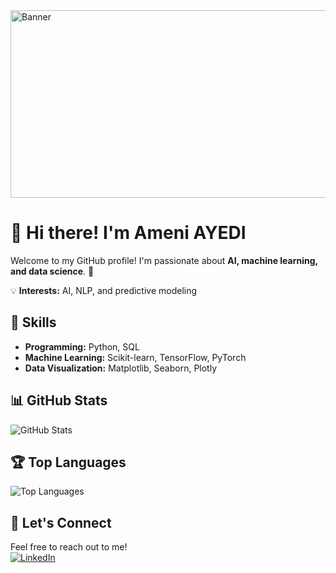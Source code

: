 <!-- Banner Image -->
<img src="https://th.bing.com/th/id/R.16895b231b6da505e2e4acef02a3c1fe?rik=uHHnR4nMDQvVmw&pid=ImgRaw&r=0" alt="Banner" width="700" height="300">

# 👋 Hi there! I'm Ameni AYEDI

Welcome to my GitHub profile! I'm passionate about **AI, machine learning, and data science**. 🚀  

💡 **Interests:** AI, NLP, and predictive modeling  

## 🚀 Skills  
- **Programming:** Python, SQL  
- **Machine Learning:** Scikit-learn, TensorFlow, PyTorch  
- **Data Visualization:** Matplotlib, Seaborn, Plotly  

## 📊 GitHub Stats  
![GitHub Stats](https://github-readme-stats.vercel.app/api?username=ameni-ayedi&show_icons=true&theme=dark)  

## 🏆 Top Languages  
![Top Languages](https://github-readme-stats.vercel.app/api/top-langs/?username=ameni-ayedi&layout=compact&theme=dark)


## 💬 Let's Connect  
Feel free to reach out to me!  
[![LinkedIn](https://img.icons8.com/?size=80&id=67570&format=png)](https://www.linkedin.com/in/ameni-ayedi)
